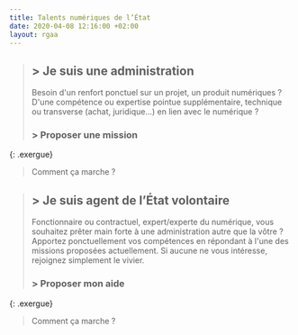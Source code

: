 ```yaml
---
title: Talents numériques de l’État
date: 2020-04-08 12:16:00 +02:00
layout: rgaa
---
```



> ## > Je suis une administration
> 
> Besoin d'un renfort ponctuel sur un projet, un produit numériques ? D'une compétence ou expertise pointue supplémentaire, technique ou transverse (achat, juridique...) en lien avec le numérique ? 
> 
> ### > Proposer une mission
{: .exergue}
> Comment ça marche ?


> ## > Je suis agent de l’État volontaire
> 
> Fonctionnaire ou contractuel, expert/experte du numérique, vous souhaitez prêter main forte à une administration autre que la vôtre ? Apportez ponctuellement vos compétences en répondant à l'une des missions proposées actuellement.
> Si aucune ne vous intéresse, rejoignez simplement le vivier.
> 
> ### > Proposer mon aide
{: .exergue}
> Comment ça marche ?